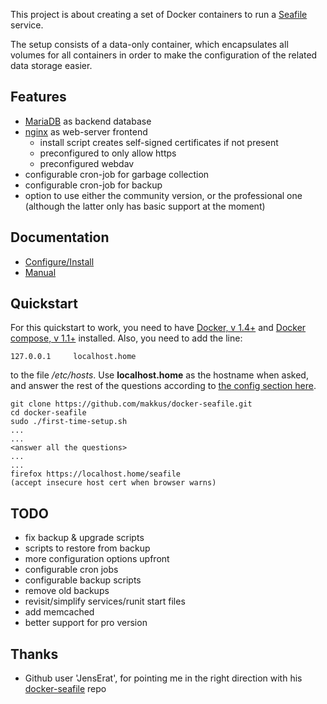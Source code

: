 This project is about creating a set of Docker containers to run a [Seafile](http://seafile.com/en/home/) service.

The setup consists of a data-only container, which encapsulates all volumes for all containers in order to make the configuration of the related data storage easier. 

## Features

 - [MariaDB](https://mariadb.org/) as backend database
 - [nginx](http://nginx.org) as web-server frontend
   - install script creates self-signed certificates if not present
   - preconfigured to only allow https
   - preconfigured webdav
 - configurable cron-job for garbage collection
 - configurable cron-job for backup
 - option to use either the community version, or the professional one (although the latter only has basic support at the moment)

## Documentation

 - [Configure/Install](https://github.com/makkus/docker-seafile/blob/master/Install.md)
 - [Manual](https://github.com/makkus/docker-seafile/blob/master/Manual.md)

## Quickstart

For this quickstart to work, you need to have [Docker, v 1.4+](https://docs.docker.com/installation/) and [Docker compose, v 1.1+](http://docs.docker.com/compose/install/) installed. Also, you need to add the line:

    127.0.0.1     localhost.home
   
to the file */etc/hosts*. Use **localhost.home** as the hostname when asked, and answer the rest of the questions according to [the config section here](https://github.com/makkus/docker-seafile/blob/master/Install.md#first-run).

    git clone https://github.com/makkus/docker-seafile.git
    cd docker-seafile
    sudo ./first-time-setup.sh
    ...
    ...
    <answer all the questions>
    ...
    ...
    firefox https://localhost.home/seafile
    (accept insecure host cert when browser warns)

## TODO
 - fix backup & upgrade scripts
 - scripts to restore from backup
 - more configuration options upfront
 - configurable cron jobs
 - configurable backup scripts
 - remove old backups
 - revisit/simplify services/runit start files
 - add memcached
 - better support for pro version

## Thanks

 - Github user 'JensErat', for pointing me in the right direction with his [docker-seafile](https://github.com/JensErat/docker-seafile) repo
